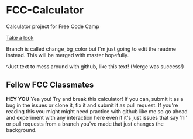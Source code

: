 # FCC-Calculator
Calculator project for Free Code Camp

[Take a look](https://br3ntor.github.io/FCC-Calculator/)

Branch is called change_bg_color but I'm just going to edit the readme instead.
This will be merged with master hopefully.

^Just text to mess around with github, like this text! (Merge was success!)

## Fellow FCC Classmates
**HEY YOU**
Yea you! 
Try and break this calculator! If you can, submit it as a bug in the issues or clone it, fix it and submit it as pull request.
If you're reading this you might might need practice with github like me so go ahead and experiment with any interaction here even if it's just issues that say 'hi' or pull requests from a branch you've made that just changes the background.
